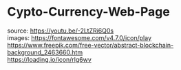 # Cypto-Currency-Web-Page
source: 
https://youtu.be/-2LtZRi6Q0s  
images:
https://fontawesome.com/v4.7.0/icon/play<br/> 
https://www.freepik.com/free-vector/abstract-blockchain-background_2463660.htm<br/>
https://loading.io/icon/rlg6wv
